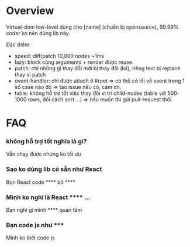 
# Overview

Virtual-dom low-level dùng cho [name] (chuẩn bị opensource), 99.99% coder ko nên dùng lib này.

Đặc điểm:

- speed: diff/patch 10,000 nodes ~1ms
- lazy: block cùng arguments + render được reuse
- patch: chỉ những gì thay đổi mới bị thay đổi (lol), riêng text bị replace thay vì patch
- event-handler: chỉ được attach ở #root => có thể có lỗi về event trong 1 số case nào đó => tạo issue nếu có, cảm ơn.
- table: không hỗ trợ tốt việc thay đổi vị trí child-nodes (table với 500-1000 rows, đổi cách sort ...) => nếu muốn thì gửi pull-request thôi.

# FAQ

### không hỗ trợ tốt nghĩa là gì?
Vẫn chạy được nhưng ko tối ưu

### Sao ko dùng lib có sẵn như React
Bọn React code **** bỏ ****

### Mình ko nghĩ là React **** ...
Bạn nghĩ gì mình **** quan tâm

### Bạn code js như ***
Mình ko biết code js
